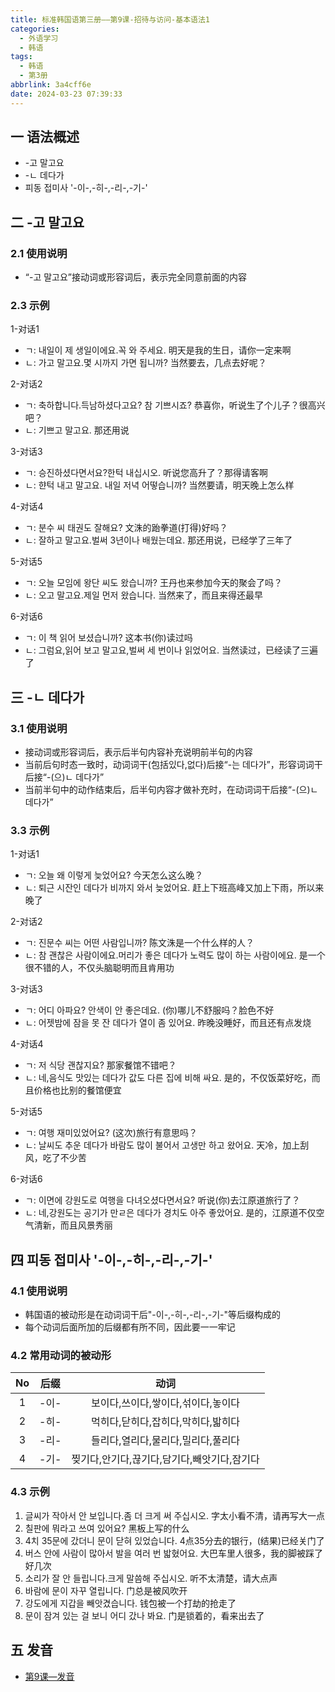 ```yaml
---
title: 标准韩国语第三册——第9课-招待与访问-基本语法1
categories:
  - 外语学习
  - 韩语
tags:
  - 韩语
  - 第3册
abbrlink: 3a4cff6e
date: 2024-03-23 07:39:33
---
```

## 一 语法概述

* -고 말고요
* -ㄴ 데다가
* 피동 접미사 '-이-,-히-,-리-,-기-'

<!--more-->

## 二  -고 말고요

### 2.1 使用说明

* “-고 말고요”接动词或形容词后，表示完全同意前面的内容

### 2.3 示例

1-对话1

* ㄱ: 내일이 제 생일이에요.꼭 와 주세요. 明天是我的生日，请你一定来啊
* ㄴ: 가고 말고요.몇 시까지 가면 됩니까? 当然要去，几点去好呢？

2-对话2

* ㄱ: 축하합니다.득남하셨다고요? 참 기쁘시죠? 恭喜你，听说生了个儿子？很高兴吧？
* ㄴ: 기쁘고 말고요. 那还用说

3-对话3

* ㄱ: 승진하셨다면서요?한턱 내십시오. 听说您高升了？那得请客啊
* ㄴ: 햔턱 내고 말고요. 내일 저녁 어떻습니까? 当然要请，明天晚上怎么样

4-对话4

* ㄱ: 분수 씨 태권도 잘해요? 文洙的跆拳道(打得)好吗？
* ㄴ: 잘하고 말고요.벌써 3년이나 배웠는데요. 那还用说，已经学了三年了

5-对话5

* ㄱ: 오늘 모임에 왕단 씨도 왔습니까? 王丹也来参加今天的聚会了吗？
* ㄴ: 오고 말고요.제일 먼저 왔습니다. 当然来了，而且来得还最早

6-对话6

* ㄱ: 이 책 읽어 보셨습니까? 这本书(你)读过吗
* ㄴ:  그럼요,읽어 보고 말고요,벌써 세 번이나 읽었어요. 当然读过，已经读了三遍了

## 三 -ㄴ 데다가

### 3.1 使用说明

* 接动词或形容词后，表示后半句内容补充说明前半句的内容
* 当前后句时态一致时，动词词干(包括있다,없다)后接“-는 데다가”，形容词词干后接“-(으)ㄴ 데다가”
* 当前半句中的动作结束后，后半句内容才做补充时，在动词词干后接“-(으)ㄴ 데다가”

### 3.3 示例

1-对话1

* ㄱ:  오늘 왜 이렇게 늦었어요? 今天怎么这么晚？
* ㄴ:  퇴근 시잔인 데다가 비까지 와서 늦었어요. 赶上下班高峰又加上下雨，所以来晚了

2-对话2

* ㄱ:  진문수 씨는 어떤 사람입니까? 陈文洙是一个什么样的人？
* ㄴ:  참 괜찮은 사람이에요.머리가 좋은 데다가 노력도 많이 하는 사람이에요. 是一个很不错的人，不仅头脑聪明而且肯用功

3-对话3

* ㄱ: 어디 아파요? 안색이 안 좋은데요. (你)哪儿不舒服吗？脸色不好
* ㄴ:  어젯밤에 잠을 못 잔 데다가 열이 좀 있어요. 昨晚没睡好，而且还有点发烧

4-对话4

* ㄱ: 저 식당 괜찮지요? 那家餐馆不错吧？
* ㄴ:  네,음식도 맛있는 데다가 값도 다른 집에 비해 싸요. 是的，不仅饭菜好吃，而且价格也比别的餐馆便宜

5-对话5

* ㄱ: 여행 재미있었어요? (这次)旅行有意思吗？
* ㄴ:  날씨도 추운 데다가 바람도 많이 불어서 고생만 하고 왔어요. 天冷，加上刮风，吃了不少苦

6-对话6

* ㄱ: 이면에 강원도로 여행을 다녀오셨다면서요? 听说(你)去江原道旅行了？
* ㄴ:  네,강원도는 공기가 만ㄹ은 데다가 경치도 아주 좋았어요. 是的，江原道不仅空气清新，而且风景秀丽

## 四 피동 접미사 '-이-,-히-,-리-,-기-'

### 4.1 使用说明

* 韩国语的被动形是在动词词干后"-이-,-히-,-리-,-기-"等后缀构成的
* 每个动词后面所加的后缀都有所不同，因此要一一牢记

### 4.2 常用动词的被动形

|  No  | 后缀 |                    动词                     |
| :--: | :--: | :-----------------------------------------: |
|  1   | -이- |     보이다,쓰이다,쌓이다,섞이다,놓이다      |
|  2   | -히- |     먹히다,닫히다,잡히다,막히다,밟히다      |
|  3   | -리- |     들리다,열리다,물리다,밀리다,풀리다      |
|  4   | -기- | 찢기다,안기다,끊기다,담기다,빼앗기다,잠기다 |

### 4.3 示例

1. 글씨가 작아서 안 보입니다.좀 더 크게 써 주십시오. 字太小看不清，请再写大一点
2. 칠판에 뭐라고 쓰여 있어요? 黑板上写的什么
3. 4치 35문에 갔더니 문이 닫혀 있었습니다. 4点35分去的银行，(结果)已经关门了
4. 버스 안에 사람이 많아서 발을 여러 번 밟혔어요. 大巴车里人很多，我的脚被踩了好几次
5. 소리가 잘 안 들립니다.크게 말씀해 주십시오. 听不太清楚，请大点声
6. 바람에 문이 자꾸 열립니다. 门总是被风吹开
7. 강도에게 지갑을 빼앗겼습니다. 钱包被一个打劫的抢走了
8. 문이 잠겨 있는 걸 보니 어디 갔나 봐요. 门是锁着的，看来出去了


## 五 发音

* [第9课—发音][1]



[1]:https://biz.cli.im/Pcview?name=https%3A%2F%2Fbiz.cli.im%2Ftest%2FAZ388520%3Fcoding%3DH9dzLW%26qrurl%3Dhttp%253A%252F%252Fqr31.cn%252FH9dzLW%26gtype%3D2&time=1